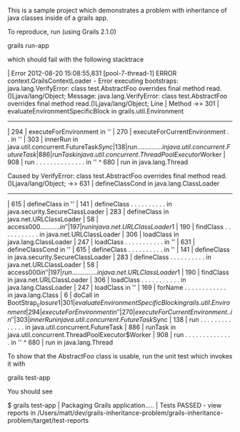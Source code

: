 This is a sample project which demonstrates a problem with inheritance of java classes inside of a grails app.

To reproduce, run (using Grails 2.1.0)

grails run-app

which should fail with the following stacktrace

| Error 2012-08-20 15:08:55,831 [pool-7-thread-1] ERROR context.GrailsContextLoader  - Error executing bootstraps: java.lang.VerifyError: class test.AbstractFoo overrides final method read.()Ljava/lang/Object;
Message: java.lang.VerifyError: class test.AbstractFoo overrides final method read.()Ljava/lang/Object;
   Line | Method
->> 301 | evaluateEnvironmentSpecificBlock in grails.util.Environment
- - - - - - - - - - - - - - - - - - - - - - - - - - - - - - - - - - - - 
|   294 | executeForEnvironment            in     ''
|   270 | executeForCurrentEnvironment . . in     ''
|   303 | innerRun                         in java.util.concurrent.FutureTask$Sync
|   138 | run . . . . . . . . . . . . . .  in java.util.concurrent.FutureTask
|   886 | runTask                          in java.util.concurrent.ThreadPoolExecutor$Worker
|   908 | run . . . . . . . . . . . . . .  in     ''
^   680 | run                              in java.lang.Thread

Caused by VerifyError: class test.AbstractFoo overrides final method read.()Ljava/lang/Object;
->> 631 | defineClassCond                  in java.lang.ClassLoader
- - - - - - - - - - - - - - - - - - - - - - - - - - - - - - - - - - - - 
|   615 | defineClass                      in     ''
|   141 | defineClass . . . . . . . . . .  in java.security.SecureClassLoader
|   283 | defineClass                      in java.net.URLClassLoader
|    58 | access$000 . . . . . . . . . . . in     ''
|   197 | run                              in java.net.URLClassLoader$1
|   190 | findClass . . . . . . . . . . .  in java.net.URLClassLoader
|   306 | loadClass                        in java.lang.ClassLoader
|   247 | loadClass . . . . . . . . . . .  in     ''
|   631 | defineClassCond                  in     ''
|   615 | defineClass . . . . . . . . . .  in     ''
|   141 | defineClass                      in java.security.SecureClassLoader
|   283 | defineClass . . . . . . . . . .  in java.net.URLClassLoader
|    58 | access$000                       in     ''
|   197 | run . . . . . . . . . . . . . .  in java.net.URLClassLoader$1
|   190 | findClass                        in java.net.URLClassLoader
|   306 | loadClass . . . . . . . . . . .  in java.lang.ClassLoader
|   247 | loadClass                        in     ''
|   169 | forName . . . . . . . . . . . .  in java.lang.Class
|     6 | doCall                           in BootStrap$_closure1
|   301 | evaluateEnvironmentSpecificBlock in grails.util.Environment
|   294 | executeForEnvironment            in     ''
|   270 | executeForCurrentEnvironment . . in     ''
|   303 | innerRun                         in java.util.concurrent.FutureTask$Sync
|   138 | run . . . . . . . . . . . . . .  in java.util.concurrent.FutureTask
|   886 | runTask                          in java.util.concurrent.ThreadPoolExecutor$Worker
|   908 | run . . . . . . . . . . . . . .  in     ''
^   680 | run                              in java.lang.Thread

To show that the AbstractFoo class is usable, run the unit test which invokes it with

grails test-app

You should see

$ grails test-app
| Packaging Grails application.....
| Tests PASSED - view reports in /Users/matt/dev/grails-inheritance-problem/grails-inheritance-problem/target/test-reports
